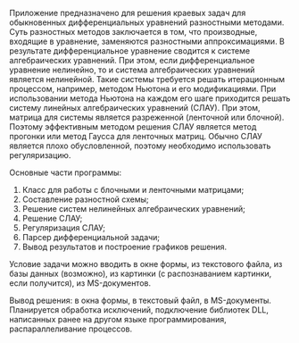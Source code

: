 Приложение предназначено для решения краевых задач для обыкновенных дифференциальных уравнений разностными методами. Суть разностных методов заключается в том, что производные, входящие в уравнение, заменяются разностными аппроксимациями. В результате дифференциальное уравнение сводится к системе алгебраических уравнений. При этом, если дифференциальное уравнение нелинейно, то и система алгебраических уравнений является нелинейной. Такие системы требуется решать итерационным процессом, например, методом Ньютона и его модификациями. При использовании метода Ньютона на каждом его шаге приходится решать систему линейных алгебраических уравнений (СЛАУ). При этом, матрица для системы является разреженной (ленточной или блочной). Поэтому эффективным методом решения СЛАУ является метод прогонки или метод Гаусса для ленточных матриц. Обычно СЛАУ является плохо обусловленной, поэтому необходимо использовать регуляризацию. 

Основные части программы:
1.  Класс для работы с блочными и ленточными матрицами; 
2.  Составление разностной схемы;
3.  Решение систем нелинейных алгебраических уравнений;
4.  Решение СЛАУ;
5.  Регуляризация СЛАУ;
6.  Парсер дифференциальной задачи;
7.  Вывод результатов и построение графиков решения.

Условие задачи можно вводить в окне формы, из текстового файла, из базы данных (возможно), из картинки (с распознаванием картинки, если получится), из MS-документов.

Вывод решения: в окна формы, в текстовый файл, в MS-документы.
Планируется обработка исключений, подключение библиотек DLL, написанных ранее на другом языке программирования, распараллеливание процессов.

